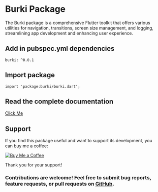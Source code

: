 # Burki Package
<p>The Burki package is a comprehensive Flutter toolkit that offers various utilities for navigation, transitions, screen size management, and logging, streamlining app development and enhancing user experience.</p>

## Add in pubspec.yml dependencies
`burki: ^0.0.1`

## Import package
`import 'package:burki/burki.dart';`

## Read the complete documentation
<a href ="https://burkii.web.app/" >Click Me</a><br>

## Support

If you find this package useful and want to support its development, you can buy me a coffee:

[![Buy Me a Coffee](https://www.buymeacoffee.com/assets/img/custom_images/black_img.png)](https://www.paypal.com/ncp/payment/D56UA3TJ5LQ7G)

Thank you for your support!

### Contributions are welcome! Feel free to submit bug reports, feature requests, or pull requests on <a href="https://github.com/matifdeveloper/burki">GitHub</a>.